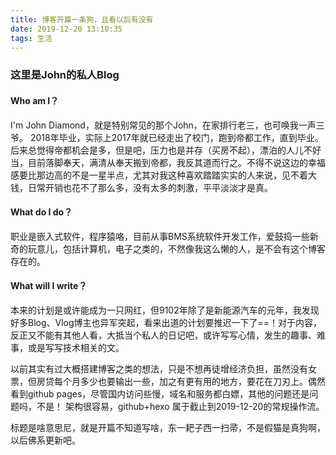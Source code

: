 ```yaml
---
title: 博客开篇一条狗，且看以后有没有
date: 2019-12-20 13:10:35
tags: 生活
---
```

### 这里是John的私人Blog
#### Who am I？
I'm John Diamond，就是特别常见的那个John，在家排行老三，也可唤我一声三爷。
2018年毕业，实际上2017年就已经走出了校门，跑到帝都工作，直到毕业。后来总觉得帝都机会是多，但是吧，压力也是并存（买房不起），漂泊的人儿不好当，目前落脚奉天，满清从奉天搬到帝都，我反其道而行之。不得不说这边的幸福感要比那边高的不是一星半点，尤其对我这种喜欢踏踏实实的人来说，见不着大钱，日常开销也花不了那么多，没有太多的刺激，平平淡淡才是真。

#### What do I do？
职业是嵌入式软件，程序猿咯，目前从事BMS系统软件开发工作，爱鼓捣一些新奇的玩意儿，包括计算机，电子之类的，不然像我这么懒的人，是不会有这个博客存在的。

#### What will I write？
本来的计划是或许能成为一只网红，但9102年除了是新能源汽车的元年，我发现好多Blog、Vlog博主也异军突起，看来出道的计划要推迟一下了==！对于内容，反正又不能有其他人看，大抵当个私人的日记吧，或许写写心情，发生的趣事、难事，或是写写技术相关的文。

以前其实有过大概搭建博客之类的想法，只是不想再徒增经济负担，虽然没有女票，但房贷每个月多少也要输出一些，加之有更有用的地方，要花在刀刃上。偶然看到github pages，尽管国内访问些慢，域名和服务都白嫖，其他的问题还是问题吗，不是！
架构很容易，github+hexo 属于截止到2019-12-20的常规操作流。

标题是啥意思尼，就是开篇不知道写啥，东一耙子西一扫帚，不是假猫是真狗啊，以后佛系更新吧。